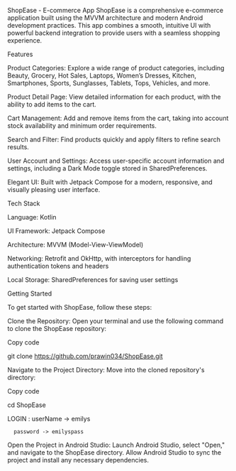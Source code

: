 ShopEase - E-commerce App 
ShopEase is a comprehensive e-commerce application built using the MVVM architecture and modern Android development practices. This app combines a smooth, intuitive UI with powerful backend integration to provide users with a seamless shopping experience.

Features

Product Categories:   Explore a wide range of product categories, including Beauty, Grocery, Hot Sales, Laptops, Women’s Dresses, Kitchen, Smartphones, Sports, Sunglasses, Tablets, Tops, Vehicles, and more.

Product Detail Page:  View detailed information for each product, with the ability to add items to the cart.

Cart Management:      Add and remove items from the cart, taking into account stock availability and minimum order requirements.

Search and Filter:    Find products quickly and apply filters to refine search results.

User Account and Settings: Access user-specific account information and settings, including a Dark Mode toggle stored in SharedPreferences.

Elegant UI:           Built with Jetpack Compose for a modern, responsive, and visually pleasing user interface.


Tech Stack

Language: Kotlin

UI Framework: Jetpack Compose

Architecture: MVVM (Model-View-ViewModel)

Networking: Retrofit and OkHttp, with interceptors for handling authentication tokens and headers

Local Storage: SharedPreferences for saving user settings




Getting Started

To get started with ShopEase, follow these steps:

Clone the Repository: Open your terminal and use the following command to clone the ShopEase repository:

Copy code

git clone https://github.com/prawin034/ShopEase.git

Navigate to the Project Directory: Move into the cloned repository's directory:

Copy code

cd ShopEase


LOGIN : 
      userName -> emilys
      
      password -> emilyspass

Open the Project in Android Studio: Launch Android Studio, select "Open," and navigate to the ShopEase directory. Allow Android Studio to sync the project and install any necessary dependencies.
